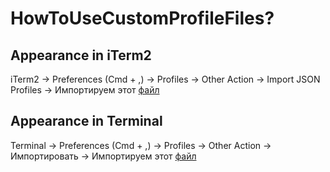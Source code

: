 # HowToUseCustomProfileFiles?

## Appearance in iTerm2

iTerm2 -> Preferences (Cmd + ,) -> Profiles -> Other Action -> Import JSON Profiles -> Импортируем этот [файл](https://github.com/eldaroid/iosBasics/blob/master/Configs/Terminal%2BiTerm2/CustomEldarProfileiTerm2.json)

## Appearance in Terminal

Terminal -> Preferences (Cmd + ,) -> Profiles -> Other Action -> Импортировать -> Импортируем этот [файл](https://github.com/eldaroid/iosBasics/blob/master/Configs/Terminal%2BiTerm2/CustomProfileEldarTerminal.terminal)

